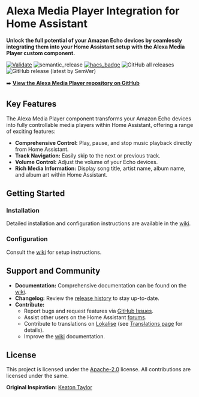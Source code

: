 # Alexa Media Player Integration for Home Assistant

**Unlock the full potential of your Amazon Echo devices by seamlessly integrating them into your Home Assistant setup with the Alexa Media Player custom component.**

[![Validate](https://github.com/alandtse/alexa_media_player/actions/workflows/validate.yaml/badge.svg)](https://github.com/alandtse/alexa_media_player/actions/workflows/validate.yaml)
![semantic_release](https://github.com/alandtse/alexa_media_player/workflows/semantic_release/badge.svg)
[![hacs_badge](https://img.shields.io/badge/HACS-Default-orange.svg)](https://github.com/hacs/integration)
![GitHub all releases](https://img.shields.io/github/downloads/alandtse/alexa_media_player/total)
![GitHub release (latest by SemVer)](https://img.shields.io/github/downloads/alandtse/alexa_media_player/latest/total)

➡️ **[View the Alexa Media Player repository on GitHub](https://github.com/alandtse/alexa_media_player)**

## Key Features

The Alexa Media Player component transforms your Amazon Echo devices into fully controllable media players within Home Assistant, offering a range of exciting features:

*   **Comprehensive Control:** Play, pause, and stop music playback directly from Home Assistant.
*   **Track Navigation:** Easily skip to the next or previous track.
*   **Volume Control:** Adjust the volume of your Echo devices.
*   **Rich Media Information:** Display song title, artist name, album name, and album art within Home Assistant.

## Getting Started

### Installation

Detailed installation and configuration instructions are available in the [wiki](https://github.com/alandtse/alexa_media_player/wiki/Configuration).

### Configuration

Consult the [wiki](https://github.com/alandtse/alexa_media_player/wiki/Configuration) for setup instructions.

## Support and Community

*   **Documentation:** Comprehensive documentation can be found on the [wiki](https://github.com/alandtse/alexa_media_player/wiki).
*   **Changelog:** Review the [release history](https://github.com/alandtse/alexa_media_player/releases) to stay up-to-date.
*   **Contribute:**
    *   Report bugs and request features via [GitHub Issues](https://github.com/alandtse/alexa_media_player/issues).
    *   Assist other users on the Home Assistant [forums](https://community.home-assistant.io/t/echo-devices-alexa-as-media-player-testers-needed/58639).
    *   Contribute to translations on [Lokalise](https://app.lokalise.com/project/465185555eee18dd537ca6.39714580/) (see [Translations page](https://github.com/alandtse/alexa_media_player/wiki/Translations) for details).
    *   Improve the [wiki](https://github.com/alandtse/alexa_media_player/wiki) documentation.

## License

This project is licensed under the [Apache-2.0](LICENSE) license. All contributions are licensed under the same.

**Original Inspiration:** [Keaton Taylor](https://github.com/keatontaylor)